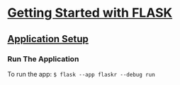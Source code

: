 # [Getting Started with FLASK](https://flask.palletsprojects.com/en/2.2.x/tutorial/layout/)

## [Application Setup](https://flask.palletsprojects.com/en/2.2.x/tutorial/factory/)

### Run The Application

To run the app:
`$ flask --app flaskr --debug run`
